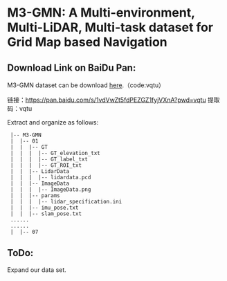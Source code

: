 # M3-GMN: A Multi-environment, Multi-LiDAR, Multi-task dataset for Grid Map based Navigation





## Download Link on BaiDu Pan:

M3-GMN dataset can be download [here](https://pan.baidu.com/s/1vdVwZt5fdPEZGZ1fyjVXnA?pwd=vqtu).（code:vqtu）

链接：https://pan.baidu.com/s/1vdVwZt5fdPEZGZ1fyjVXnA?pwd=vqtu 
提取码：vqtu

Extract and organize as follows:

```
 |-- M3-GMN
 |  |-- 01
 |  |  |-- GT
 |  |  |  |-- GT_elevation_txt
 |  |  |  |-- GT_label_txt
 |  |  |  |-- GT_ROI_txt
 |  |  |-- LidarData
 |  |  |  |-- lidardata.pcd
 |  |  |-- ImageData
 |  |  |  |-- ImageData.png
 |  |  |-- params
 |  |  |  |-- lidar_specification.ini
 |  |  |-- imu_pose.txt
 |  |  |-- slam_pose.txt
 ......
 ......
 |  |-- 07
```



## ToDo:

Expand our data set.

